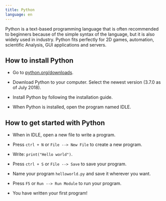 ```yaml
---
title: Python
language: en
---
```


Python is a text-based programming language that is often recommended to
beginners because of the simple syntax of the language, but it is also widely
used in industry. Python fits perfectly for 2D games, automation, scientific
Analysis, GUI applications and servers.

## How to install Python

- Go to [python.org/downloads](https://python.org/downloads).

- Download Python to your computer. Select the newest version (3.7.0 as of July 2018).

- Install Python by following the installation guide.

- When Python is installed, open the program named IDLE.

## How to get started with Python

- When in IDLE, open a new file to write a program.

- Press `ctrl + N` or `File --> New File` to create a new program.

- Write: `print("Hello world")`.

- Press `ctrl + S` or `File --> Save` to save your program.

- Name your program `helloworld.py` and save it wherever you want.

- Press `F5` or `Run --> Run Module` to run your program.

- You have written your first program!
